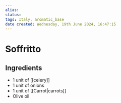 ```yaml
---
alias: 
status:
tags: Italy, aromatic_base
date created: Wednesday, 19th June 2024, 16:47:15
---
```


# Soffritto

## Ingredients

- 1 unit of [[celery]]
- 1 unit of onions
- 1 unit of [[Carrot|carrots]]
- Olive oil
